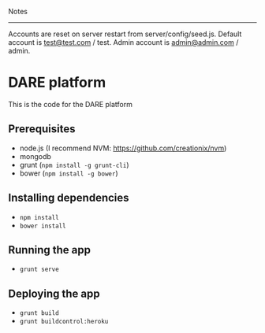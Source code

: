 
Notes
*************

Accounts are reset on server restart from server/config/seed.js. Default account is test@test.com / test. Admin account is admin@admin.com / admin.

DARE platform
=============

This is the code for the DARE platform

Prerequisites
-------------

* node.js (I recommend NVM: https://github.com/creationix/nvm)
* mongodb
* grunt (`npm install -g grunt-cli`)
* bower (`npm install -g bower`)

Installing dependencies
-----------------------

* `npm install`
* `bower install`

Running the app
---------------

* `grunt serve`


Deploying the app
-----------------

* `grunt build`
* `grunt buildcontrol:heroku`
